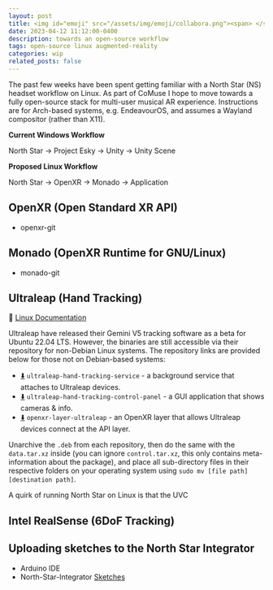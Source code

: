 ```yaml
---
layout: post
title: <img id="emoji" src="/assets/img/emoji/collabora.png"><span> </span><img id="emoji" src="/assets/img/emoji/oxr.webp"> northstar on linux
date: 2023-04-12 11:12:00-0400
description: towards an open-source workflow
tags: open-source linux augmented-reality
categories: wip
related_posts: false
---
```


The past few weeks have been spent getting familiar with a North Star (NS) headset workflow on Linux. As part of CoMuse I hope to move towards a fully open-source stack for multi-user musical AR experience. Instructions are for Arch-based systems, e.g. EndeavourOS, and assumes a Wayland compositor (rather than X11).

**Current Windows Workflow**

North Star → Project Esky → Unity → Unity Scene

**Proposed Linux Workflow**

North Star → OpenXR → Monado → Application


## OpenXR (Open Standard XR API)
- openxr-git

## Monado (OpenXR Runtime for GNU/Linux)
- monado-git

## Ultraleap (Hand Tracking)
📄 [Linux Documentation](https://docs.ultraleap.com/linux/)

Ultraleap have released their Gemini V5 tracking software as a beta for Ubuntu 22.04 LTS. However, the binaries are still accessible via their repository for non-Debian Linux systems. The repository links are provided below for those not on Debian-based systems:
- [⬇️](https://repo.ultraleap.com/apt/pool/main/u/ultraleap-hand-tracking-service/ultraleap-hand-tracking-service_5.6.3.0-18a4db52-1.0_amd64.deb) `ultraleap-hand-tracking-service`  - a background service that attaches to Ultraleap devices.
- [⬇️](https://repo.ultraleap.com/apt/pool/main/u/ultraleap-hand-tracking-control-panel/ultraleap-hand-tracking-control-panel_684937.deb) `ultraleap-hand-tracking-control-panel`  - a GUI application that shows cameras & info.
- [⬇️](https://repo.ultraleap.com/apt/pool/main/o/openxr-layer-ultraleap/openxr-layer-ultraleap_1.3.1_amd64.deb) `openxr-layer-ultraleap`  - an OpenXR layer that allows Ultraleap devices connect at the API layer.

Unarchive the `.deb` from each repository, then do the same with the `data.tar.xz` inside (you can ignore `control.tar.xz`, this only contains meta-information about the package), and place all sub-directory files in their respective folders on your operating system using `sudo mv [file path] [destination path]`.

A quirk of running North Star on Linux is that the UVC

## Intel RealSense (6DoF Tracking)

## Uploading sketches to the North Star Integrator
- Arduino IDE
- North-Star-Integrator [Sketches](https://github.com/sambilbow/North-Star-Integrator/tree/master/firmware/ExampleSketches)

<!-- **EndeavourOS**

`yay -S openxr-git monado-git` -->
